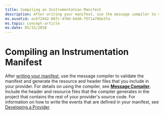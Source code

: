 ```yaml
---
title: Compiling an Instrumentation Manifest
description: After writing your manifest, use the message compiler to validate the manifest and generate the resource and header files that you include in your provider.
ms.assetid: ecb72942-08fc-470d-b4d6-f5f1a70de3fa
ms.topic: concept-article
ms.date: 05/31/2018
---
```


# Compiling an Instrumentation Manifest

After [writing your manifest](writing-an-instrumentation-manifest.md), use the message compiler to validate the manifest and generate the resource and header files that you include in your provider. For details on using the compiler, see [**Message Compiler**](message-compiler--mc-exe-.md). Include the header and resource files that the compiler generates in the project that contains the rest of your provider's source code. For information on how to write the events that are defined in your manifest, see [Developing a Provider](developing-a-provider.md).

 

 




